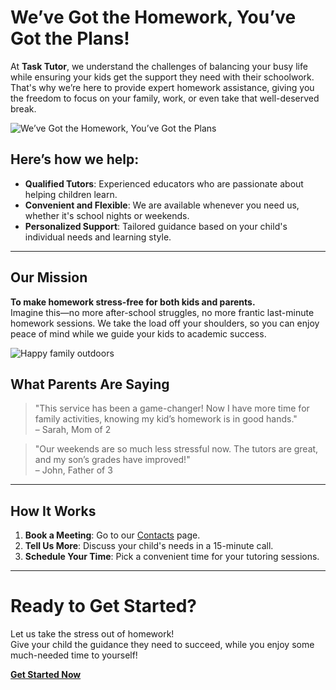 # We’ve Got the Homework, You’ve Got the Plans!

At **Task Tutor**, we understand the challenges of balancing your busy life while ensuring your kids get the support they need with their schoolwork. That's why we’re here to provide expert homework assistance, giving you the freedom to focus on your family, work, or even take that well-deserved break.

![We’ve Got the Homework, You’ve Got the Plans](https://github.com/user-attachments/assets/8e428a44-300b-44ce-b6db-4dd2c7645921)

## Here’s how we help:

- **Qualified Tutors**: Experienced educators who are passionate about helping children learn.
- **Convenient and Flexible**: We are available whenever you need us, whether it's school nights or weekends.
- **Personalized Support**: Tailored guidance based on your child's individual needs and learning style.

---

## Our Mission

**To make homework stress-free for both kids and parents.**  
Imagine this—no more after-school struggles, no more frantic last-minute homework sessions. We take the load off your shoulders, so you can enjoy peace of mind while we guide your kids to academic success.

![Happy family outdoors](https://github.com/user-attachments/assets/87c52711-5a64-4400-b636-5752a66d8f8e)

## What Parents Are Saying

> "This service has been a game-changer! Now I have more time for family activities, knowing my kid’s homework is in good hands."  
> – Sarah, Mom of 2

> "Our weekends are so much less stressful now. The tutors are great, and my son’s grades have improved!"  
> – John, Father of 3

---

## How It Works

1. **Book a Meeting**: Go to our [Contacts](/nritutor/contacts) page.
2. **Tell Us More**: Discuss your child's needs in a 15-minute call.
3. **Schedule Your Time**: Pick a convenient time for your tutoring sessions.

---

# Ready to Get Started?

Let us take the stress out of homework!  
Give your child the guidance they need to succeed, while you enjoy some much-needed time to yourself!

[**Get Started Now**](/nritutor/contacts)
